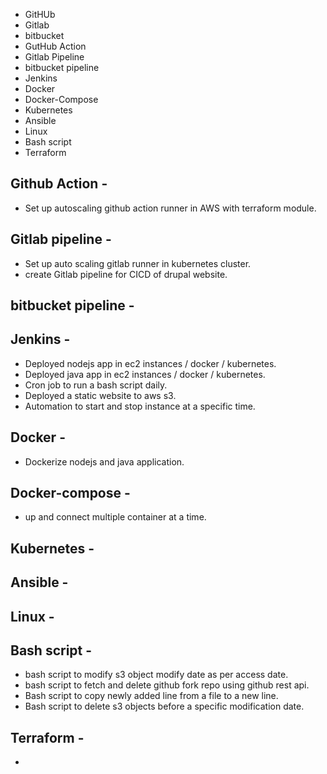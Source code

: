 - GitHUb
- Gitlab
- bitbucket
- GutHub Action
- Gitlab Pipeline
- bitbucket pipeline
- Jenkins
- Docker
- Docker-Compose
- Kubernetes
- Ansible
- Linux
- Bash script
- Terraform
## Github Action -
- Set up autoscaling github action runner in AWS with terraform module.
## Gitlab pipeline -
- Set up auto scaling gitlab runner in kubernetes cluster.
- create Gitlab pipeline for CICD of drupal website.
## bitbucket pipeline -

## Jenkins -
- Deployed nodejs app in ec2 instances / docker / kubernetes.
- Deployed java app in ec2 instances / docker / kubernetes.
- Cron job to run a bash script daily.
- Deployed a static website to aws s3.
- Automation to start and stop instance at a specific time.
## Docker -
- Dockerize nodejs and java application.
## Docker-compose -
- up and connect multiple container at a time.
## Kubernetes -

## Ansible -

## Linux -

## Bash script -
- bash script to modify s3 object modify date as per access date.
- bash script to fetch and delete github fork repo using github rest api.
- Bash script to copy newly added line from a file to a new line.
- Bash script to delete s3 objects before a specific modification date.
## Terraform -
- 
